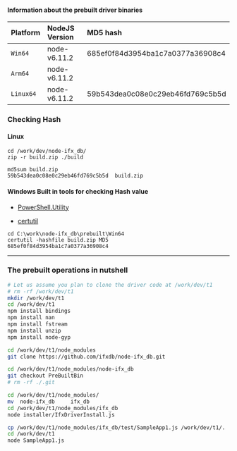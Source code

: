 

#### Information about the prebuilt driver binaries

| **Platform** | **NodeJS Version** | **MD5 hash**
|:-------------|:-------------------|:----------------------------------------
| `Win64`      | node-v6.11.2       | 685ef0f84d3954ba1c7a0377a36908c4
| `Arm64`      | node-v6.11.2       | 
| `Linux64`    | node-v6.11.2       | 59b543dea0c08e0c29eb46fd769c5b5d


###  Checking Hash 
#### Linux
```
cd /work/dev/node-ifx_db/
zip -r build.zip ./build

md5sum build.zip
59b543dea0c08e0c29eb46fd769c5b5d  build.zip
```

#### Windows Built in tools for checking Hash value
* [PowerShell.Utility](https://docs.microsoft.com/en-us/powershell/module/Microsoft.PowerShell.Utility/Get-FileHash?view=powershell-5.1)

* [certutil](https://technet.microsoft.com/library/cc732443.aspx)
```
cd C:\work\node-ifx_db\prebuilt\Win64
certutil -hashfile build.zip MD5
685ef0f84d3954ba1c7a0377a36908c4
```

---


### The prebuilt operations in nutshell 
```bash
# Let us assume you plan to clone the driver code at /work/dev/t1
# rm -rf /work/dev/t1
mkdir /work/dev/t1
cd /work/dev/t1
npm install bindings
npm install nan
npm install fstream
npm install unzip
npm install node-gyp

cd /work/dev/t1/node_modules
git clone https://github.com/ifxdb/node-ifx_db.git

cd /work/dev/t1/node_modules/node-ifx_db
git checkout PreBuiltBin
# rm -rf ./.git

cd /work/dev/t1/node_modules/
mv  node-ifx_db     ifx_db
cd /work/dev/t1/node_modules/ifx_db
node installer/IfxDriverInstall.js

cp /work/dev/t1/node_modules/ifx_db/test/SampleApp1.js /work/dev/t1/.
cd /work/dev/t1
node SampleApp1.js
```
